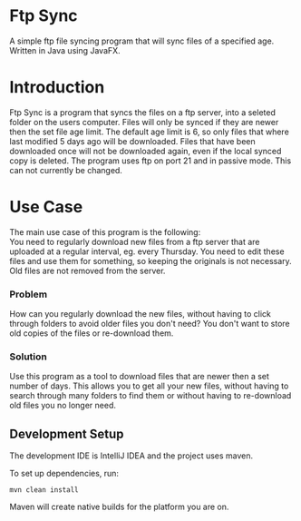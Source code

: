 # Ftp Sync

A simple ftp file syncing program that will sync files of a specified age. Written in Java using JavaFX.

# Introduction
Ftp Sync is a program that syncs the files on a ftp server, into a seleted folder on the users computer. Files will only be synced if they are newer then the set file age limit. The default age limit is 6, so only files that where last modified 5 days ago will be downloaded. Files that have been downloaded once will not be downloaded again, even if the local synced copy is deleted. The program uses ftp on port 21 and in passive mode. This can not currently be changed.

# Use Case
The main use case of this program is the following:<br>
You need to regularly download new files from a ftp server that are uploaded at a regular interval, eg. every Thursday. You need to edit these files and use them for something, so keeping the originals is not necessary. Old files are not removed from the server.

### Problem
How can you regularly download the new files, without having to click through folders to avoid older files you don't need? You don't want to store old copies of the files or re-download them.

### Solution
Use this program as a tool to download files that are newer then a set number of days. This allows you to get all your new files, without having to search through many folders to find them or without having to re-download old files you no longer need.

## Development Setup

The development IDE is IntelliJ IDEA and the project uses maven.

To set up dependencies, run:
```
mvn clean install
```
Maven will create native builds for the platform you are on.
